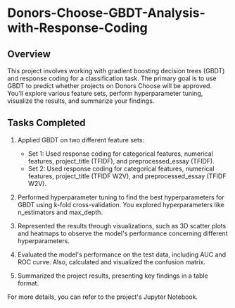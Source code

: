 # Donors-Choose-GBDT-Analysis-with-Response-Coding

## Overview
This project involves working with gradient boosting decision trees (GBDT) and response coding for a classification task. The primary goal is to use GBDT to predict whether projects on Donors Choose will be approved. You'll explore various feature sets, perform hyperparameter tuning, visualize the results, and summarize your findings.

## Tasks Completed
1. Applied GBDT on two different feature sets:
   - Set 1: Used response coding for categorical features, numerical features, project_title (TFIDF), and preprocessed_essay (TFIDF).
   - Set 2: Used response coding for categorical features, numerical features, project_title (TFIDF W2V), and preprocessed_essay (TFIDF W2V).

2. Performed hyperparameter tuning to find the best hyperparameters for GBDT using k-fold cross-validation. You explored hyperparameters like n_estimators and max_depth.

3. Represented the results through visualizations, such as 3D scatter plots and heatmaps to observe the model's performance concerning different hyperparameters.

4. Evaluated the model's performance on the test data, including AUC and ROC curve. Also, calculated and visualized the confusion matrix.

5. Summarized the project results, presenting key findings in a table format.

For more details, you can refer to the project's Jupyter Notebook.

